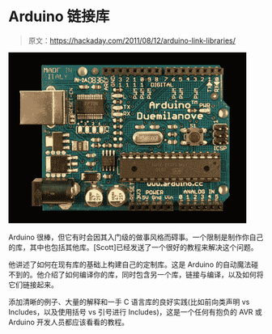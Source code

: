 # Arduino 链接库

> 原文：<https://hackaday.com/2011/08/12/arduino-link-libraries/>

![](img/dad6d6a952138c7acd17a2412b0fe8d6.png "ArduinoDuemilanove")

Arduino 很棒，但它有时会因其入门级的做事风格而碍事。一个限制是制作你自己的库，其中也包括其他库。[Scott]已经发送了一个很好的教程来解决这个问题。

他讲述了如何在现有库的基础上构建自己的定制库。这是 Arduino 的自动魔法碰不到的。他介绍了如何编译你的库，同时包含另一个库，链接与编译，以及如何将它们链接起来。

添加清晰的例子、大量的解释和一手 C 语言库的良好实践(比如前向类声明 vs Includes，以及使用括号 vs 引号进行 Includes)，这是一个任何有抱负的 AVR 或 Arduino 开发人员都应该看看的教程。